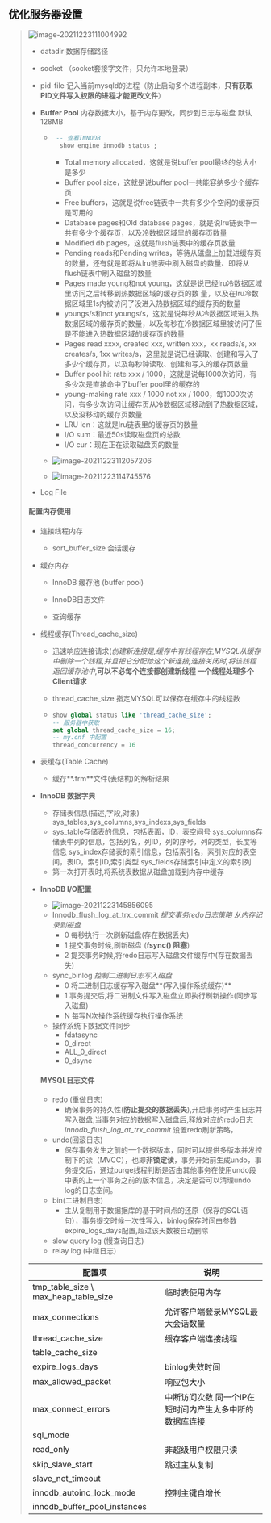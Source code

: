 ## 优化服务器设置

> ![image-20211223111004992](image-20211223111004992.png) 
>
> - datadir 数据存储路径
>
> - socket （socket套接字文件，只允许本地登录） 
>
> - pid-file 记入当前mysqld的进程（防止启动多个进程副本，**只有获取PID文件写入权限的进程才能更改文件**）
>
> - **Buffer Pool**  内存数据大小，基于内存更改，同步到日志与磁盘  默认128MB 
>
>   - ~~~sql
>      -- 查看INNODB 
>       show engine innodb status ; 
>      ~~~
>
>      - Total memory allocated，这就是说buffer pool最终的总大小是多少
>      - Buffer pool size，这就是说buffer pool一共能容纳多少个缓存页
>      - Free buffers，这就是说free链表中一共有多少个空闲的缓存页是可用的
>      - Database pages和Old database pages，就是说lru链表中一共有多少个缓存页，以及冷数据区域里的缓存页数量
>      - Modified db pages，这就是flush链表中的缓存页数量
>      - Pending reads和Pending writes，等待从磁盘上加载进缓存页的数量，还有就是即将从lru链表中刷入磁盘的数量、即将从flush链表中刷入磁盘的数量
>      - Pages made young和not young，这就是说已经lru冷数据区域里访问之后转移到热数据区域的缓存页的数 量，以及在lru冷数据区域里1s内被访问了没进入热数据区域的缓存页的数量
>      - youngs/s和not youngs/s，这就是说每秒从冷数据区域进入热数据区域的缓存页的数量，以及每秒在冷数据区域里被访问了但是不能进入热数据区域的缓存页的数量
>      - Pages read xxxx, created xxx, written xxx，xx reads/s, xx creates/s, 1xx writes/s，这里就是说已经读取、创建和写入了多少个缓存页，以及每秒钟读取、创建和写入的缓存页数量
>      - Buffer pool hit rate xxx / 1000，这就是说每1000次访问，有多少次是直接命中了buffer pool里的缓存的
>      - young-making rate xxx / 1000 not xx / 1000，每1000次访问，有多少次访问让缓存页从冷数据区域移动到了热数据区域，以及没移动的缓存页数量
>      - LRU len：这就是lru链表里的缓存页的数量
>      - I/O sum：最近50s读取磁盘页的总数
>      - I/O cur：现在正在读取磁盘页的数量
>
>   - ![image-20211223112057206](image-20211223112057206.png) 
>
>   - ![image-20211223114745576](image-20211223114745576.png)  
>
> - Log File 
>
> #### **配置内存使用**
>
> - 连接线程内存
>
>   - sort_buffer_size 会话缓存
>
> - 缓存内存
>
>   - InnoDB 缓存池 (buffer pool)
>
>   - InnoDB日志文件
>
>   - 查询缓存
>
> - 线程缓存(Thread_cache_size)
>
>   - 迅速响应连接请求(*创建新连接是,缓存中有线程存在,MYSQL从缓存中删除一个线程,并且把它分配给这个新连接,连接关闭时,将该线程返回缓存池中*,__可以不必每个连接都创建新线程 一个线程处理多个Client请求__
>
>   - thread_cache_size 指定MYSQL可以保存在缓存中的线程数 
>
>   - ~~~sql
>     show global status like 'thread_cache_size';
>     -- 服务器中获取
>     set global thread_cache_size = 16;
>     -- my.cnf 中配置
>     thread_concurrency = 16 
>     ~~~
>
> - 表缓存(Table Cache)
>
>   - 缓存**.frm**文件(表结构)的解析结果
>
> - **InnoDB 数据字典**
>
>   - 存储表信息(描述,字段,对象)  sys_tables,sys_columns,sys_indexs,sys_fields
>   - sys_table存储表的信息，包括表面，ID，表空间号
>     sys_columns存储表中列的信息，包括列名，列ID，列的序号，列的类型，长度等信息
>     sys_index存储表的索引信息，包括索引名，索引对应的表空间，表ID，索引ID,索引类型
>     sys_fields存储索引中定义的索引列
>   - 第一次打开表时,将系统表数据从磁盘加载到内存中缓存
>
> 
>
> - **InnoDB I/O配置**
>   - ![image-20211223145856095](image-20211223145856095.png) 
>   - Innodb_flush_log_at_trx_commit *提交事务redo日志策略 从内存记录到磁盘*
>     -  0   每秒执行一次刷新磁盘(存在数据丢失)
>     -  1  提交事务时候,刷新磁盘 (**fsync() 阻塞**) 
>     - 2  提交事务时候,将redo日志写入磁盘文件缓存中(存在数据丢失)
>   - sync_binlog  *控制二进制日志写入磁盘*
>     - 0 将二进制日志缓存写入磁盘**(写入操作系统缓存)**
>     - 1 事务提交后,将二进制文件写入磁盘立即执行刷新操作(同步写入磁盘)
>     - N 每写N次操作系统缓存执行操作系统
>   - 操作系统下数据文件同步
>     - fdatasync 
>     - 0_direct 
>     - ALL_0_direct
>     - 0_dsync
>
>   #### **MYSQL日志文件**
>
>   - redo  (重做日志)
>     - 确保事务的持久性(**防止提交的数据丢失**),开启事务时产生日志并写入磁盘,当事务对应的数据写入磁盘后,释放对应的redo日志 _Innodb_flush_log_at_trx_commit_ 设置redo刷新策略，
>   - undo(回滚日志)
>     - 保存事务发生之前的一个数据版本，同时可以提供多版本并发控制下的读（MVCC），也即**非锁定读**，事务开始前生成undo，事务提交后，通过purge线程判断是否由其他事务在使用undo段中表的上一个事务之前的版本信息，决定是否可以清理undo log的日志空间。
>   - bin(二进制日志)
>     - 主从复制用于数据据库的基于时间点的还原（保存的SQL语句），事务提交时候一次性写入，binlog保存时间由参数expire_logs_days配置,超过该天数被自动删除
>   - slow query log (慢查询日志)
>   - relay log (中继日志)
>
> 
>
> | 配置项                                | 说明                                                    |
> | ------------------------------------- | ------------------------------------------------------- |
> | tmp_table_size \  max_heap_table_size | 临时表使用内存                                          |
> | max_connections                       | 允许客户端登录MYSQL最大会话数量                         |
> | thread_cache_size                     | 缓存客户端连接线程                                      |
> | table_cache_size                      |                                                         |
> | expire_logs_days                      | binlog失效时间                                          |
> | max_allowed_packet                    | 响应包大小                                              |
> | max_connect_errors                    | 中断访问次数 同一个IP在短时间内产生太多中断的数据库连接 |
> | sql_mode                              |                                                         |
> | read_only                             | 非超级用户权限只读                                      |
> | skip_slave_start                      | 跳过主从复制                                            |
> | slave_net_timeout                     |                                                         |
> | innodb_autoinc_lock_mode              | 控制主键自增长                                          |
> | innodb_buffer_pool_instances          |                                                         |
>
> 

